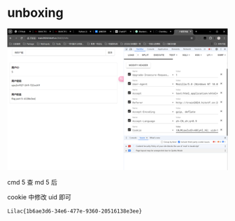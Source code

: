 # unboxing

![image.png](https://raw.githubusercontent.com/MarchPhantasia/pic/main/hexoblog/20240805231346.png)

cmd 5 查 md 5 后

cookie 中修改 uid 即可

```
Lilac{1b6ae3d6-34e6-477e-9360-20516138e3ee}
```
